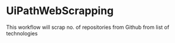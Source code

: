 # UiPathWebScrapping

This workflow will scrap no. of repositories from Github from list of technologies
